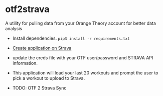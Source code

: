 # otf2strava
A utility for pulling data from your Orange Theory account for better data analysis

* Install dependencies. `pip3 install -r requirements.txt`
* [Create application on Strava](https://www.strava.com/settings/api)
* update the creds file with your OTF user/password and STRAVA API information.

* This application will load your last 20 workouts and prompt the user to pick a workout to upload to Strava.  

* TODO: OTF 2 Strava Sync 


